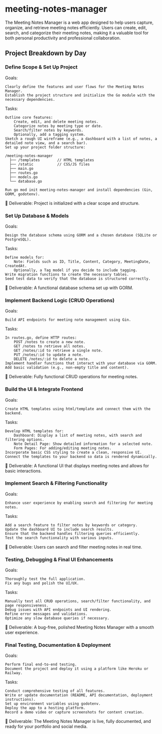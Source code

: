 # meeting-notes-manager
The Meeting Notes Manager is a web app designed to help users capture, organize, and retrieve meeting notes efficiently. Users can create, edit, search, and categorize their meeting notes, making it a valuable tool for both personal productivity and professional collaboration.

## Project Breakdown by Day
### Define Scope & Set Up Project

Goals:

    Clearly define the features and user flows for the Meeting Notes Manager.
    Establish the project structure and initialize the Go module with the necessary dependencies.

Tasks:

    Outline core features:
        Create, edit, and delete meeting notes.
        Categorize notes by meeting type or date.
        Search/filter notes by keywords.
        Optionally, add a tagging system.
    Sketch a rough UI wireframe (e.g., a dashboard with a list of notes, a detailed note view, and a search bar).
    Set up your project folder structure:

    /meeting-notes-manager
      ├── /templates        // HTML templates
      ├── /static           // CSS/JS files
      ├── main.go
      ├── routes.go
      ├── models.go
      └── database.go

    Run go mod init meeting-notes-manager and install dependencies (Gin, GORM, godotenv).

📌 Deliverable: Project is initialized with a clear scope and structure.

### Set Up Database & Models

Goals:

    Design the database schema using GORM and a chosen database (SQLite or PostgreSQL).

Tasks:

    Define models for:
        Note: Fields such as ID, Title, Content, Category, MeetingDate, CreatedAt.
        Optionally, a Tag model if you decide to include tagging.
    Write migration functions to create the necessary tables.
    Seed test data to verify that the database is structured correctly.

📌 Deliverable: A functional database schema set up with GORM.

### Implement Backend Logic (CRUD Operations)

Goals:

    Build API endpoints for meeting note management using Gin.

Tasks:

    In routes.go, define HTTP routes:
        POST /notes to create a new note.
        GET /notes to retrieve all notes.
        GET /notes/:id to retrieve a single note.
        PUT /notes/:id to update a note.
        DELETE /notes/:id to delete a note.
    Implement handler functions that interact with your database via GORM.
    Add basic validation (e.g., non-empty title and content).

📌 Deliverable: Fully functional CRUD operations for meeting notes.

### Build the UI & Integrate Frontend

Goals:

    Create HTML templates using html/template and connect them with the backend.

Tasks:

    Develop HTML templates for:
        Dashboard: Display a list of meeting notes, with search and filtering options.
        Note Detail Page: Show detailed information for a selected note.
        Form Pages: For adding/editing meeting notes.
    Incorporate basic CSS styling to create a clean, responsive UI.
    Connect the templates to your backend so data is rendered dynamically.

📌 Deliverable: A functional UI that displays meeting notes and allows for basic interactions.

### Implement Search & Filtering Functionality

Goals:

    Enhance user experience by enabling search and filtering for meeting notes.

Tasks:

    Add a search feature to filter notes by keywords or category.
    Update the dashboard UI to include search results.
    Ensure that the backend handles filtering queries efficiently.
    Test the search functionality with various inputs.

📌 Deliverable: Users can search and filter meeting notes in real time.

### Testing, Debugging & Final UI Enhancements

Goals:

    Thoroughly test the full application.
    Fix any bugs and polish the UI/UX.

Tasks:

    Manually test all CRUD operations, search/filter functionality, and page responsiveness.
    Debug issues with API endpoints and UI rendering.
    Refine error messages and validations.
    Optimize any slow database queries if necessary.

📌 Deliverable: A bug-free, polished Meeting Notes Manager with a smooth user experience.

### Final Testing, Documentation & Deployment

Goals:

    Perform final end-to-end testing.
    Document the project and deploy it using a platform like Heroku or Railway.

Tasks:

    Conduct comprehensive testing of all features.
    Write or update documentation (README, API documentation, deployment instructions).
    Set up environment variables using godotenv.
    Deploy the app to a hosting platform.
    Record a demo video or capture screenshots for content creation.

📌 Deliverable: The Meeting Notes Manager is live, fully documented, and ready for your portfolio and social media.
